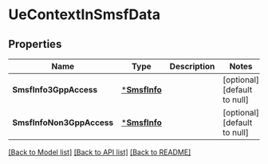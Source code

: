 # UeContextInSmsfData

## Properties
Name | Type | Description | Notes
------------ | ------------- | ------------- | -------------
**SmsfInfo3GppAccess** | [***SmsfInfo**](SmsfInfo.md) |  | [optional] [default to null]
**SmsfInfoNon3GppAccess** | [***SmsfInfo**](SmsfInfo.md) |  | [optional] [default to null]

[[Back to Model list]](../README.md#documentation-for-models) [[Back to API list]](../README.md#documentation-for-api-endpoints) [[Back to README]](../README.md)

